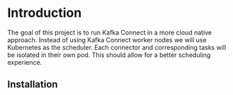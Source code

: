 # Introduction

The goal of this project is to run Kafka Connect in a more cloud native approach. Instead of using 
Kafka Connect worker nodes we will use Kubernetes as the scheduler. Each connector and corresponding tasks
will be isolated in their own pod. This should allow for a better scheduling experience.

## Installation


